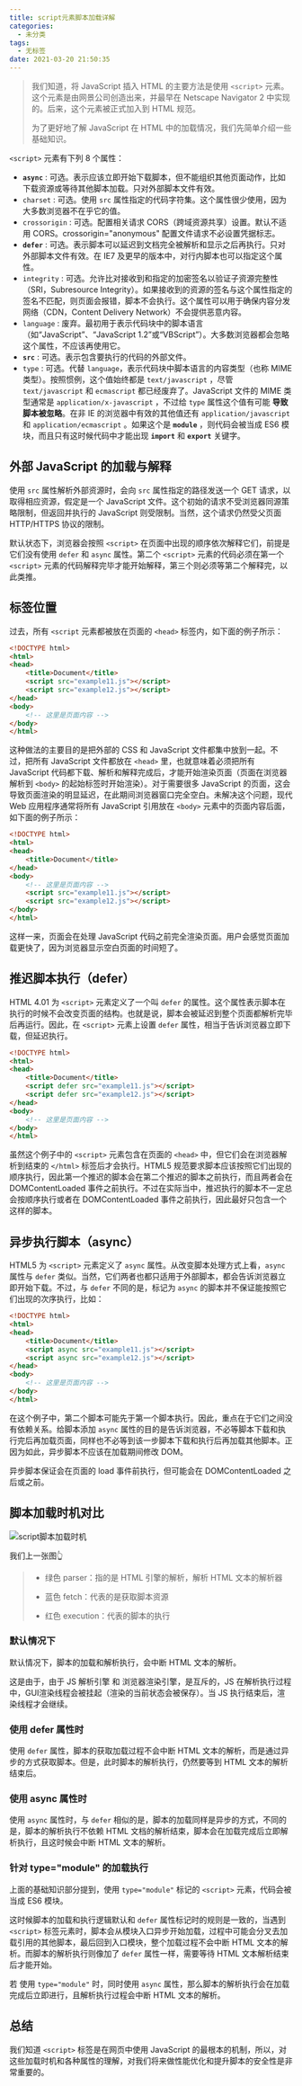```yaml
---
title: script元素脚本加载详解
categories:
  - 未分类
tags:
  - 无标签
date: 2021-03-20 21:50:35
---
```


<script setup lang="ts">
import PostHeader from '../../_components/PostHeader.vue'
import EditInfo from '../../_components/EditInfo.vue'
</script>


<PostHeader :postId='2600227503' />

> 我们知道，将 JavaScript 插入 HTML 的主要方法是使用 `<script>` 元素。这个元素是由网景公司创造出来，并最早在 Netscape Navigator 2 中实现的。后来，这个元素被正式加入到 HTML 规范。
>
> 为了更好地了解 JavaScript 在 HTML 中的加载情况，我们先简单介绍一些基础知识。

`<script>` 元素有下列 8 个属性：

- **`async`** : 可选。表示应该立即开始下载脚本，但不能组织其他页面动作，比如下载资源或等待其他脚本加载。只对外部脚本文件有效。
- `charset` : 可选。使用 `src` 属性指定的代码字符集。这个属性很少使用，因为大多数浏览器不在乎它的值。
- `crossorigin` : 可选。配置相关请求 CORS（跨域资源共享）设置。默认不适用 CORS。crossorigin="anonymous" 配置文件请求不必设置凭据标志。
- **`defer`** : 可选。表示脚本可以延迟到文档完全被解析和显示之后再执行。只对外部脚本文件有效。在 IE7 及更早的版本中，对行内脚本也可以指定这个属性。
- `integrity` : 可选。允许比对接收到和指定的加密签名以验证子资源完整性（SRI，Subresource Integrity）。如果接收到的资源的签名与这个属性指定的签名不匹配，则页面会报错，脚本不会执行。这个属性可以用于确保内容分发网络（CDN，Content Delivery Network）不会提供恶意内容。
- `language` : 废弃。最初用于表示代码块中的脚本语言（如“JavaScript”、“JavaScript 1.2”或“VBScript”）。大多数浏览器都会忽略这个属性，不应该再使用它。
- **`src`** : 可选。表示包含要执行的代码的外部文件。
- `type` : 可选。代替 `language`，表示代码块中脚本语言的内容类型（也称 MIME 类型）。按照惯例，这个值始终都是 `text/javascript` ，尽管 `text/javascript` 和 `ecmascript` 都已经废弃了。JavaScript 文件的 MIME 类型通常是 `application/x-javascript` ，不过给 `type` 属性这个值有可能 **导致脚本被忽略**。在非 IE 的浏览器中有效的其他值还有 `application/javascript` 和 `application/ecmascript` 。如果这个是 **`module`** ，则代码会被当成 ES6 模块，而且只有这时候代码中才能出现 **`import`** 和 **`export`** 关键字。

## 外部 JavaScript 的加载与解释

使用 `src` 属性解析外部资源时，会向 `src` 属性指定的路径发送一个 GET 请求，以取得相应资源，假定是一个 JavaScript 文件。这个初始的请求不受浏览器同源策略限制，但返回并执行的 JavaScript 则受限制。当然，这个请求仍然受父页面 HTTP/HTTPS 协议的限制。

默认状态下，浏览器会按照 `<script>` 在页面中出现的顺序依次解释它们，前提是它们没有使用 `defer` 和 `async` 属性。第二个 `<script>` 元素的代码必须在第一个 `<script>` 元素的代码解释完毕才能开始解释，第三个则必须等第二个解释完，以此类推。

## 标签位置

过去，所有 `<script` 元素都被放在页面的 `<head>` 标签内，如下面的例子所示：

```html
<!DOCTYPE html>
<html>
<head>
    <title>Document</title>
    <script src="example11.js"></script>
    <script src="example12.js"></script>
</head>
<body>
    <!-- 这里是页面内容 -->
</body>
</html>
```

这种做法的主要目的是把外部的 CSS 和 JavaScript 文件都集中放到一起。不过，把所有 JavaScript 文件都放在 `<head>` 里，也就意味着必须把所有 JavaScript 代码都下载、解析和解释完成后，才能开始渲染页面（页面在浏览器解析到 `<body>` 的起始标签时开始渲染）。对于需要很多 JavaScript 的页面，这会导致页面渲染的明显延迟，在此期间浏览器窗口完全空白。未解决这个问题，现代 Web 应用程序通常将所有 JavaScript 引用放在 `<body>` 元素中的页面内容后面，如下面的例子所示：

```html
<!DOCTYPE html>
<html>
<head>
    <title>Document</title>
</head>
<body>
    <!-- 这里是页面内容 -->
    <script src="example11.js"></script>
    <script src="example12.js"></script>
</body>
</html>
```

这样一来，页面会在处理 JavaScript 代码之前完全渲染页面。用户会感觉页面加载更快了，因为浏览器显示空白页面的时间短了。

## 推迟脚本执行（defer）

HTML 4.01 为 `<script>` 元素定义了一个叫 `defer` 的属性。这个属性表示脚本在执行的时候不会改变页面的结构。也就是说，脚本会被延迟到整个页面都解析完毕后再运行。因此，在 `<script>` 元素上设置 `defer` 属性，相当于告诉浏览器立即下载，但延迟执行。

```html
<!DOCTYPE html>
<html>
<head>
    <title>Document</title>
    <script defer src="example11.js"></script>
    <script defer src="example12.js"></script>
</head>
<body>
    <!-- 这里是页面内容 -->
</body>
</html>
```

虽然这个例子中的 `<script>` 元素包含在页面的 `<head>` 中，但它们会在浏览器解析到结束的 `</html>` 标签后才会执行。HTML5 规范要求脚本应该按照它们出现的顺序执行，因此第一个推迟的脚本会在第二个推迟的脚本之前执行，而且两者会在 DOMContentLoaded 事件之前执行。不过在实际当中，推迟执行的脚本不一定总会按顺序执行或者在 DOMContentLoaded 事件之前执行，因此最好只包含一个这样的脚本。

## 异步执行脚本（async）

HTML5 为 `<script>` 元素定义了 `async` 属性。从改变脚本处理方式上看，`async` 属性与 `defer` 类似。当然，它们两者也都只适用于外部脚本，都会告诉浏览器立即开始下载。不过，与 `defer` 不同的是，标记为 `async` 的脚本并不保证能按照它们出现的次序执行，比如：

```html
<!DOCTYPE html>
<html>
<head>
    <title>Document</title>
    <script async src="example11.js"></script>
    <script async src="example12.js"></script>
</head>
<body>
    <!-- 这里是页面内容 -->
</body>
</html>
```

在这个例子中，第二个脚本可能先于第一个脚本执行。因此，重点在于它们之间没有依赖关系。给脚本添加 `async` 属性的目的是告诉浏览器，不必等脚本下载和执行完后再加载页面，同样也不必等到该一步脚本下载和执行后再加载其他脚本。正因为如此，异步脚本不应该在加载期间修改 DOM。

异步脚本保证会在页面的 load 事件前执行，但可能会在 DOMContentLoaded 之后或之前。

## 脚本加载时机对比

![script脚本加载时机](https://github.com/user-attachments/assets/33d124ea-b3ff-4738-b5c3-93b14a96057e)

我们上一张图👆

> - 绿色 parser：指的是 HTML 引擎的解析，解析 HTML 文本的解析器
>
> - 蓝色 fetch：代表的是获取脚本资源
> - 红色 execution：代表的脚本的执行

### 默认情况下

默认情况下，脚本的加载和解析执行，会中断 HTML 文本的解析。

这是由于，由于 JS 解析引擎 和 浏览器渲染引擎，是互斥的，JS 在解析执行过程中，GUI渲染线程会被挂起（渲染的当前状态会被保存）。当 JS 执行结束后，渲染线程才会继续。

### 使用 defer 属性时

使用 `defer` 属性，脚本的获取加载过程不会中断 HTML 文本的解析，而是通过异步的方式获取脚本。但是，此时脚本的解析执行，仍然要等到 HTML 文本的解析结束后。

### 使用 async 属性时

使用 `async` 属性时，与 `defer` 相似的是，脚本的加载同样是异步的方式，不同的是，脚本的解析执行不依赖 HTML 文档的解析结束，脚本会在加载完成后立即解析执行，且这时候会中断 HTML 文本的解析。

### 针对 type="module" 的加载执行

上面的基础知识部分提到，使用 `type="module"` 标记的 `<script>` 元素，代码会被当成 ES6 模块。

这时候脚本的加载和执行逻辑默认和 `defer` 属性标记时的规则是一致的，当遇到 `<script>` 标签元素时，脚本会从模块入口异步开始加载，过程中可能会分叉去加载引用的其他脚本，最后回到入口模块，整个加载过程不会中断 HTML 文本的解析。而脚本的解析执行则像加了 `defer` 属性一样，需要等待 HTML 文本解析结束后才能开始。

若 使用 `type="module"` 时，同时使用 `async` 属性，那么脚本的解析执行会在加载完成后立即进行，且解析执行过程会中断 HTML 文本的解析。

## 总结

我们知道 `<script>` 标签是在网页中使用 JavaScript 的最根本的机制，所以，对这些加载时机和各种属性的理解，对我们将来做性能优化和提升脚本的安全性是非常重要的。



<EditInfo editLink='https://github.com/liangpengyv/my-blog-by-fluxpress/issues/21' lastUpdated='2024-10-20 17:29:50' />